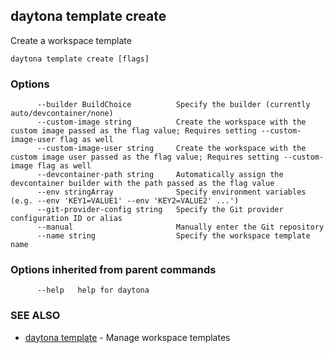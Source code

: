 ## daytona template create

Create a workspace template

```
daytona template create [flags]
```

### Options

```
      --builder BuildChoice          Specify the builder (currently auto/devcontainer/none)
      --custom-image string          Create the workspace with the custom image passed as the flag value; Requires setting --custom-image-user flag as well
      --custom-image-user string     Create the workspace with the custom image user passed as the flag value; Requires setting --custom-image flag as well
      --devcontainer-path string     Automatically assign the devcontainer builder with the path passed as the flag value
      --env stringArray              Specify environment variables (e.g. --env 'KEY1=VALUE1' --env 'KEY2=VALUE2' ...')
      --git-provider-config string   Specify the Git provider configuration ID or alias
      --manual                       Manually enter the Git repository
      --name string                  Specify the workspace template name
```

### Options inherited from parent commands

```
      --help   help for daytona
```

### SEE ALSO

* [daytona template](daytona_template.md)	 - Manage workspace templates

